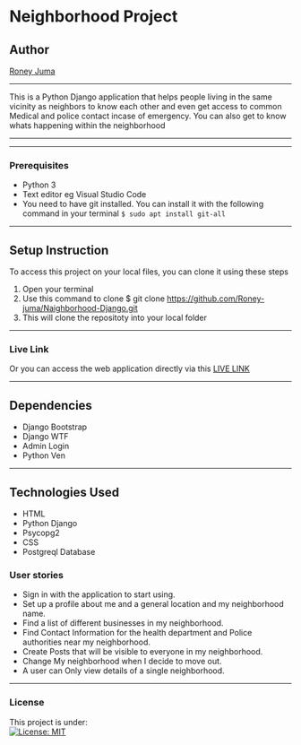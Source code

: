 # Neighborhood Project
## Author
[Roney Juma](https://github.com/Roney-juma)
*****
This is a Python Django application that helps people living in the same vicinity as neighbors to know each other and even get access to common Medical and police contact incase of emergency. You can also get to know whats happening within the neighborhood
*****
*****
### Prerequisites
* Python 3
* Text editor eg Visual Studio Code
* You need to have git installed. You can install it with the following command in your terminal
`$ sudo apt install git-all`
*****
## Setup Instruction
To access this project on your local files, you can clone it using these steps
1. Open your terminal
1. Use this command to clone $ git clone https://github.com/Roney-juma/Naighborhood-Django.git
1. This will clone the repositoty into your local folder
*****
### Live Link
Or you can access the web application directly via this [LIVE LINK](https://neighborsforroney.herokuapp.com/)
******
## Dependencies
* Django Bootstrap
* Django WTF
* Admin Login
* Python Ven
*****
## Technologies Used
* HTML
* Python Django
* Psycopg2
* CSS
* Postgreql Database

### User stories
* Sign in with the application to start using.
* Set up a profile about me and a general location and my neighborhood name.
* Find a list of different businesses in my neighborhood.
* Find Contact Information for the health department and Police authorities near my neighborhood.
* Create Posts that will be visible to everyone in my neighborhood.
* Change My neighborhood when I decide to move out.
* A user can Only view details of a single neighborhood.

*****
### License
This project is under:  
[![License: MIT](https://img.shields.io/badge/License-MIT-yellow.svg)](/LICENSE)